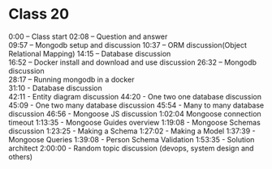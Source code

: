 # Class 20

0:00 – Class start
02:08 – Question and answer  
09:57 – Mongodb setup and discussion
10:37 – ORM discussion(Object Relational Mapping)
14:15 – Database discussion  
16:52 – Docker install and download and use discussion
26:32 – Mongodb discussion  
28:17 – Running mongodb in a docker  
31:10 - Database discussion  
42:11 - Entity diagram discussion
44:20 - One two one database discussion  
45:09 - One two many database discussion
45:54 - Many to many database discussion
46:56 - Mongoose JS discussion
1:02:04 Mongoose connection timeout
1:13:35 - Mongoose Guides overview
1:19:08 - Mongoose Schemas discussion
1:23:25 - Making a Schema
1:27:02 - Making a Model
1:37:39 - Mongoose Queries
1:39:08 - Person Schema Validation
1:53:35 - Solution architect
2:00:00 - Random topic discussion (devops, system design and others)
